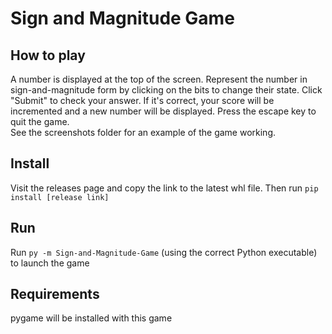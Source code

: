 # Sign and Magnitude Game
## How to play
A number is displayed at the top of the screen. Represent the number in sign-and-magnitude form by clicking on the bits to change their state. Click "Submit" to check your answer. If it's correct, your score will be incremented and a new number will be displayed. Press the escape key to quit the game.  
See the screenshots folder for an example of the game working.
## Install
Visit the releases page and copy the link to the latest whl file. Then run `pip install [release link]`
## Run
Run `py -m Sign-and-Magnitude-Game` (using the correct Python executable) to launch the game
## Requirements
pygame will be installed with this game